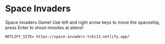 # Space Invaders

Space invaders Game! Use left and right arrow keys to move the spaceship, press Enter to shoot missiles at aliens!

```text
NETLIFY_SITE= https://space-invaders-tshi13.netlify.app/
```

